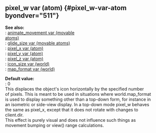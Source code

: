 ## pixel_w var (atom) {#pixel_w-var-atom byondver="511"}    
**See also:**    
:   [animate_movement var (movable    
    atoms)](/atom/movable/var/animate_movement)    
:   [glide_size var (movable atoms)](/atom/movable/var/glide_size)    
:   [pixel_x var (atom)](/atom/var/pixel_x)    
:   [pixel_y var (atom)](/atom/var/pixel_y)    
:   [pixel_z var (atom)](/atom/var/pixel_z)    
:   [icon_size var (world)](/world/var/icon_size)    
:   [map_format var (world)](/world/var/map_format)    
<!-- -->    
**Default value:**    
:   0    
This displaces the object\'s icon horizontally by the specified number    
of pixels. This is meant to be used in situations where world.map_format    
is used to display something other than a top-down form, for instance in    
an isometric or side-view display. In a top-down mode pixel_w behaves    
the same as pixel_x, except that it does not rotate with changes to    
client.dir.    
This effect is purely visual and does not influence such things as    
movement bumping or view() range calculations.  